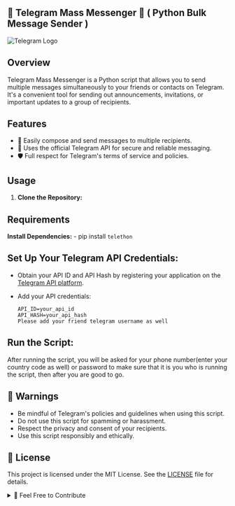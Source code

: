 
## 🚀 Telegram Mass Messenger 🚀 ( Python Bulk Message Sender )

![Telegram Logo](https://upload.wikimedia.org/wikipedia/commons/thumb/8/82/Telegram_logo.svg/600px-Telegram_logo.svg.png)

## Overview
Telegram Mass Messenger is a Python script that allows you to send multiple messages simultaneously to your friends or contacts on Telegram. It's a convenient tool for sending out announcements, invitations, or important updates to a group of recipients.

## Features
- 📝 Easily compose and send messages to multiple recipients.
- 🤖 Uses the official Telegram API for secure and reliable messaging.
- 🛡️ Full respect for Telegram's terms of service and policies.

## Usage
1. **Clone the Repository:**

## Requirements

**Install Dependencies:** - pip install `telethon`

   
## Set Up Your Telegram API Credentials:

- Obtain your API ID and API Hash by registering your application on the [Telegram API platform](https://my.telegram.org/auth).
- Add your API credentials:

  ```
  API_ID=your_api_id
  API_HASH=your_api_hash
  Please add your friend telegram username as well
  ```

 ## Run the Script:  
After running the script, you will be asked for your phone number(enter your country code as well) or password to make sure that it is you who is running the script, then after you are good to go.


## 🚫 Warnings
- Be mindful of Telegram's policies and guidelines when using this script.
- Do not use this script for spamming or harassment.
- Respect the privacy and consent of your recipients.
- Use this script responsibly and ethically.

## 📜 License
This project is licensed under the MIT License. See the [LICENSE](LICENSE) file for details.


<details>
<summary>👥 Feel Free to Contribute</summary>

If you'd like to contribute to this project or have any questions, you can reach out to me at `nayanpathak233199@gmail.com` via email.

Happy coding! 😊

</details>



